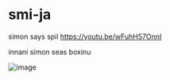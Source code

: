 # smi-ja
simon says spil
https://youtu.be/wFuhH57OnnI


innaní simon seas boxinu







![image](https://user-images.githubusercontent.com/55285659/192523715-e2181f75-d723-422b-a1d0-a91d64fa36f8.png)



